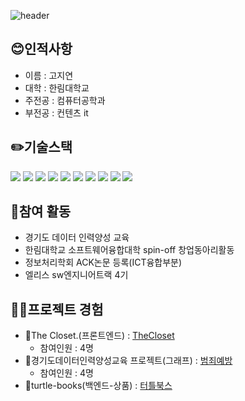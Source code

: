![header](https://capsule-render.vercel.app/api?type=Waving&color=FFA07A&height=250&section=header&text=JIYEON%20KO&fontSize=90)

## 😊인적사항
   - 이름 : 고지연
   - 대학 : 한림대학교
   - 주전공 : 컴퓨터공학과
   - 부전공 : 컨텐츠 it

## ✏️기술스택
<img src="https://img.shields.io/badge/javascript-F7DF1E?style=for-the-badge&logo=javascript&logoColor=black"> <img src="https://img.shields.io/badge/html-E34F26?style=for-the-badge&logo=html5&logoColor=white"> <img src="https://img.shields.io/badge/css-1572B6?style=for-the-badge&logo=css3&logoColor=white"> <img src="https://img.shields.io/badge/jquery-0769AD?style=for-the-badge&logo=jquery&logoColor=white"> <img src="https://img.shields.io/badge/tensorflow.js-F7DF1E?style=for-the-badge&logo=tensorflow&logoColor=orange"> <img src="https://img.shields.io/badge/java-276DC3?style=for-the-badge&logo=java&logoColor=white"> <img src="https://img.shields.io/badge/R-276DC3?style=for-the-badge&logo=Rstudio&logoColor=white"> <img src="https://img.shields.io/badge/C-A8B9CC?style=for-the-badge&logo=C&logoColor=black"> <img src="https://img.shields.io/badge/python-3776AB?style=for-the-badge&logo=python&logoColor=white"> <img src="https://img.shields.io/badge/unity-FFFFFF?style=for-the-badge&logo=unity&logoColor=black">

  
## 🔎참여 활동
   - 경기도 데이터 인력양성 교육
   - 한림대학교 소프트웨어융합대학 spin-off 창업동아리활동
   - 정보처리학회 ACK논문 등록(ICT융합부분)
   - 엘리스 sw엔지니어트랙 4기

## 👩‍💻프로젝트 경험
   - 🔗The Closet.(프론트엔드) : [TheCloset][Link]
      - 참여인원 : 4명
   - 🔗경기도데이터인력양성교육 프로젝트(그래프) : [범죄예방][data]
      - 참여인원 : 4명
   - 🔗turtle-books(백엔드-상품) : [터틀북스][Link2]

[data]: https://github.com/kamjoo1999/crime_project_graph/tree/main
[Link]: https://github.com/LeeGaHyeon/CapstoneDesign_TheCloset
[Link2]:
https://github.com/kamjoo1999/turtle-books/tree/master
